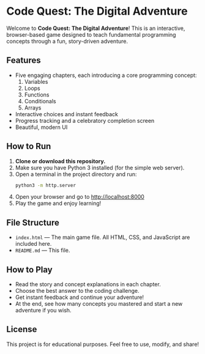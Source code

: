 # Code Quest: The Digital Adventure

Welcome to **Code Quest: The Digital Adventure**! This is an interactive, browser-based game designed to teach fundamental programming concepts through a fun, story-driven adventure.

## Features
- Five engaging chapters, each introducing a core programming concept:
  1. Variables
  2. Loops
  3. Functions
  4. Conditionals
  5. Arrays
- Interactive choices and instant feedback
- Progress tracking and a celebratory completion screen
- Beautiful, modern UI

## How to Run

1. **Clone or download this repository.**
2. Make sure you have Python 3 installed (for the simple web server).
3. Open a terminal in the project directory and run:
   ```bash
   python3 -m http.server
   ```
4. Open your browser and go to [http://localhost:8000](http://localhost:8000)
5. Play the game and enjoy learning!

## File Structure
- `index.html` — The main game file. All HTML, CSS, and JavaScript are included here.
- `README.md` — This file.

## How to Play
- Read the story and concept explanations in each chapter.
- Choose the best answer to the coding challenge.
- Get instant feedback and continue your adventure!
- At the end, see how many concepts you mastered and start a new adventure if you wish.

## License
This project is for educational purposes. Feel free to use, modify, and share! 